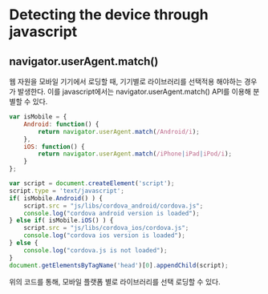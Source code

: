 # Detecting the device through javascript

## navigator.userAgent.match()
웹 자원을 모바일 기기에서 로딩할 때, 기기별로 라이브러리를 선택적용 해야하는 경우가 발생한다.
이를 javascript에서는 navigator.userAgent.match() API를 이용해 분별할 수 있다.

```javascript
var isMobile = {
    Android: function() {
        return navigator.userAgent.match(/Android/i);
    },
    iOS: function() {
        return navigator.userAgent.match(/iPhone|iPad|iPod/i);
    }
};

var script = document.createElement('script');
script.type = 'text/javascript';
if( isMobile.Android() ) {
	script.src = "js/libs/cordova_android/cordova.js";
	console.log("cordova android version is loaded");
} else if( isMobile.iOS() ) {
	script.src = "js/libs/cordova_ios/cordova.js";
	console.log("cordova ios version is loaded");
} else {
	console.log("cordova.js is not loaded");
}
document.getElementsByTagName('head')[0].appendChild(script);
```

위의 코드를 통해, 모바일 플랫폼 별로 라이브러리를 선택 로딩할 수 있다.
